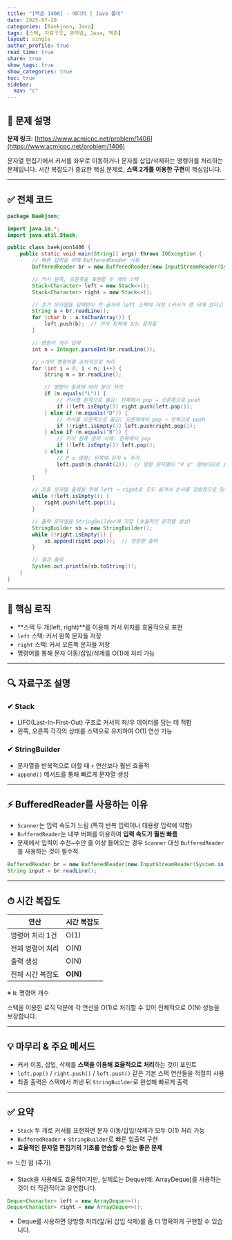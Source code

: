 ```yaml
---
title: "[백준 1406] - 에디터 | Java 풀이"
date: 2025-07-29
categories: [Baekjoon, Java]
tags: [스택, 자료구조, 문자열, Java, 백준]
layout: single
author_profile: true
read_time: true
share: true
show_tags: true
show_categories: true
toc: true
sidebar:
  nav: "c"
---
```


## 📌 문제 설명

**문제 링크:** [https://www.acmicpc.net/problem/1406](https://www.acmicpc.net/problem/1406)

문자열 편집기에서 커서를 좌우로 이동하거나 문자를 삽입/삭제하는 명령어를 처리하는 문제입니다. 시간 복잡도가 중요한 핵심 문제로, **스택 2개를 이용한 구현**이 핵심입니다.

---

## ✅ 전체 코드

```java
package Baekjoon;

import java.io.*;
import java.util.Stack;

public class baekjoon1406 {
    public static void main(String[] args) throws IOException {
        // 빠른 입력을 위해 BufferedReader 사용
        BufferedReader br = new BufferedReader(new InputStreamReader(System.in));

        // 커서 왼쪽, 오른쪽을 표현할 두 개의 스택
        Stack<Character> left = new Stack<>();
        Stack<Character> right = new Stack<>();

        // 초기 문자열을 입력받아 한 글자씩 left 스택에 저장 (커서가 맨 뒤에 있다고 가정)
        String a = br.readLine();
        for (char b : a.toCharArray()) {
            left.push(b);  // 커서 왼쪽에 있는 문자들
        }

        // 명령어 개수 입력
        int n = Integer.parseInt(br.readLine());

        // n개의 명령어를 순차적으로 처리
        for (int i = 0; i < n; i++) {
            String m = br.readLine();

            // 명령어 종류에 따라 분기 처리
            if (m.equals("L")) {
                // 커서를 왼쪽으로 옮김: 왼쪽에서 pop → 오른쪽으로 push
                if (!left.isEmpty()) right.push(left.pop());
            } else if (m.equals("D")) {
                // 커서를 오른쪽으로 옮김: 오른쪽에서 pop → 왼쪽으로 push
                if (!right.isEmpty()) left.push(right.pop());
            } else if (m.equals("B")) {
                // 커서 왼쪽 문자 삭제: 왼쪽에서 pop
                if (!left.isEmpty()) left.pop();
            } else {
                // P x 명령: 왼쪽에 문자 x 추가
                left.push(m.charAt(2));  // 명령 문자열이 "P x" 형태이므로 index 2가 문자 x
            }
        }

        // 최종 문자열 출력을 위해 left → right로 모두 옮겨서 순서를 정방향으로 맞춤
        while (!left.isEmpty()) {
            right.push(left.pop());
        }

        // 출력 문자열을 StringBuilder에 저장 (효율적인 문자열 생성)
        StringBuilder sb = new StringBuilder();
        while (!right.isEmpty()) {
            sb.append(right.pop());  // 정방향 출력
        }

        // 결과 출력
        System.out.println(sb.toString());
    }
}

```

---

## 🧠 핵심 로직

- **스택 두 개(left, right)**를 이용해 커서 위치를 효율적으로 표현
- `left` 스택: 커서 왼쪽 문자들 저장
- `right` 스택: 커서 오른쪽 문자들 저장
- 명령어를 통해 문자 이동/삽입/삭제를 O(1)에 처리 가능

---

## 🔍 자료구조 설명

### ✔ Stack

- LIFO(Last-In-First-Out) 구조로 커서의 좌/우 데이터를 담는 데 적합
- 왼쪽, 오른쪽 각각의 상태를 스택으로 유지하여 O(1) 연산 가능

### ✔ StringBuilder

- 문자열을 반복적으로 더할 때 `+` 연산보다 훨씬 효율적
- `append()` 메서드를 통해 빠르게 문자열 생성

---

## ⚡ BufferedReader를 사용하는 이유

- `Scanner`는 입력 속도가 느림 (특히 반복 입력이나 대용량 입력에 약함)
- `BufferedReader`는 내부 버퍼를 이용하여 **입력 속도가 훨씬 빠름**
- 문제에서 입력이 수천~수만 줄 이상 들어오는 경우 `Scanner` 대신 `BufferedReader`를 사용하는 것이 필수적

```java
BufferedReader br = new BufferedReader(new InputStreamReader(System.in));
String input = br.readLine();
```

---

## ⏱ 시간 복잡도

| 연산             | 시간 복잡도 |
| ---------------- | ----------- |
| 명령어 처리 1건  | O(1)        |
| 전체 명령어 처리 | O(N)        |
| 출력 생성        | O(N)        |
| 전체 시간 복잡도 | **O(N)**    |

※ `N`: 명령어 개수

스택을 이용한 로직 덕분에 각 연산을 O(1)로 처리할 수 있어 전체적으로 O(N) 성능을 보장합니다.

---

## 💡 마무리 & 주요 메서드

- 커서 이동, 삽입, 삭제를 **스택을 이용해 효율적으로 처리**하는 것이 포인트
- `left.pop()` / `right.push()` / `left.push()` 같은 기본 스택 연산들을 적절히 사용
- 최종 출력은 스택에서 꺼낸 뒤 `StringBuilder`로 완성해 빠르게 출력

---

## ✅ 요약

- `Stack` 두 개로 커서를 표현하면 문자 이동/삽입/삭제가 모두 O(1) 처리 가능
- `BufferedReader` + `StringBuilder`로 빠른 입출력 구현
- **효율적인 문자열 편집기의 기초를 연습할 수 있는 좋은 문제**

✏️ 느낀 점 (추가)

- Stack을 사용해도 효율적이지만, 실제로는 Deque(예: ArrayDeque)를 사용하는 것이 더 직관적이고 유연합니다.

```java
Deque<Character> left = new ArrayDeque<>();
Deque<Character> right = new ArrayDeque<>();
```

- Deque를 사용하면 양방향 처리(앞/뒤 삽입 삭제)를 좀 더 명확하게 구현할 수 있습니다.
